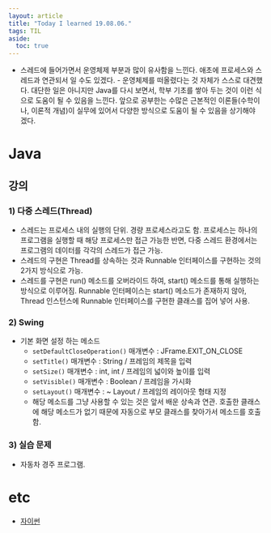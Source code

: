 ```yaml
---
layout: article
title: "Today I learned 19.08.06."
tags: TIL
aside:
  toc: true
---
```


- 스레드에 들어가면서 운영체제 부분과 많이 유사함을 느낀다. 애초에 프로세스와 스레드과 연관되서 일 수도 있겠다. - 운영체제를 떠올렸다는 것 자체가 스스로 대견했다. 대단한 일은 아니지만 Java를 다시 보면서, 학부 기초를 쌓아 두는 것이 이런 식으로 도움이 될 수 있음을 느낀다. 앞으로 공부한는 수많은 근본적인 이론들(수학이나, 이론적 개념)이 실무에 있어서 다양한 방식으로 도움이 될 수 있음을 상기해야 겠다.

# Java
## 강의
### 1) 다중 스레드(Thread)
- 스레드는 프로세스 내의 실행의 단위. 경량 프로세스라고도 함. 프로세스는 하나의 프로그램을 실행할 때 해당 프로세스만 접근 가능한 반면, 다중 스레드 환경에서는 프로그램의 데이터를 각각의 스레드가 접근 가능.
- 스레드의 구현은 Thread를 상속하는 것과 Runnable 인터페이스를 구현하는 것의 2가지 방식으로 가능.
- 스레드를 구현은 run() 메소드를 오버라이드 하여, start() 메소드를 통해 실행하는 방식으로 이루어짐. Runnable 인터페이스는 start() 메소드가 존재하지 않아, Thread 인스턴스에 Runnable 인터페이스를 구현한 클래스를 집어 넣어 사용.

### 2) Swing
- 기본 화면 설정 하는 메소드
    - `setDefaultCloseOperation()`	매개변수 : JFrame.EXIT_ON_CLOSE
    - `setTitle()`	매개변수 : String / 프레임의 제목을 입력
    - `setSize()`	매개변수 : int, int / 프레임의 넓이와 높이를 입력
    - `setVisible()`	매개변수 : Boolean / 프레임을 가시화
    - `setLayout()`	매개변수 : ~ Layout / 프레임의 레이아웃 형태 지정
    - 해당 메소드를 그냥 사용할 수 있는 것은 앞서 배운 상속과 연관. 호출한 클래스에 해당 메소드가 없기 때문에 자동으로 부모 클래스를 찾아가서 메소드를 호출함.

### 3) 실습 문제
- 자동차 경주 프로그램.


# etc
- [자이썬](https://jythonbook-ko.readthedocs.io/en/latest/JythonAndJavaIntegration.html)